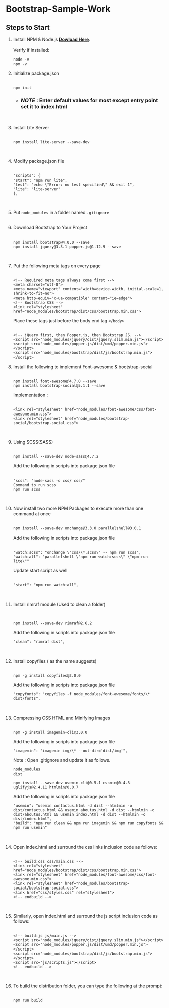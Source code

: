 # Bootstrap-Sample-Work

## Steps to Start

1.  Install NPM & Node.js<b> [Dowload Here](https://nodejs.org)</b>.<br><br>
    Verify if installed:
    ```
    node -v
    npm -v
    ```
2.  Initialize package.json<br><br>
    ```
    npm init
    ```
    - ### _NOTE_ : Enter default values for most except entry point set it to index.html
    <br>
3.  Install Lite Server<br><br>
    ```
    npm install lite-server --save-dev
    ```
    <br>
4.  Modify package.json file<br><br>

    ```
    "scripts": {
    "start": "npm run lite",
    "test": "echo \"Error: no test specified\" && exit 1",
    "lite": "lite-server"
    },
    ```

    <br>

5.  Put `node_modules` in a folder named `.gitignore`
    <br><br>
6.  Download Bootstrap to Your Project<br><br>

    ```
    npm install bootstrap@4.0.0 --save
    npm install jquery@3.3.1 popper.js@1.12.9 --save
    ```

    <br>

7.  Put the following meta tags on every page<br><br>

    ```
    <!-- Required meta tags always come first -->
    <meta charset="utf-8">
    <meta name="viewport" content="width=device-width, initial-scale=1, shrink-to-fit=no">
    <meta http-equiv="x-ua-compatible" content="ie=edge">
    <!-- Bootstrap CSS -->
    <link rel="stylesheet" href="node_modules/bootstrap/dist/css/bootstrap.min.css">
    ```

    Place these tags just before the body end tag `</body>`<br><br>

    ```
    <!-- jQuery first, then Popper.js, then Bootstrap JS. -->
    <script src="node_modules/jquery/dist/jquery.slim.min.js"></script>
    <script src="node_modules/popper.js/dist/umd/popper.min.js"></script>
    <script src="node_modules/bootstrap/dist/js/bootstrap.min.js"></script>
    ```

8.  Install the following to implement Font-awesome & bootstrap-social<br><br>
    ```
    npm install font-awesome@4.7.0 --save
    npm install bootstrap-social@5.1.1 --save
    ```
    Implementation :<br><br>
    ```
    <link rel="stylesheet" href="node_modules/font-awesome/css/font-awesome.min.css">
    <link rel="stylesheet" href="node_modules/bootstrap-social/bootstrap-social.css">
    ```
    <br>
9.  Using SCSS(SASS)<br><br>
    ```
    npm install --save-dev node-sass@4.7.2
    ```
    Add the following in scripts into package.json file<br><br>
    ```
    "scss": "node-sass -o css/ css/"
    Command to run scss
    npm run scss
    ```
    <br>
10. Now install two more NPM Packages to execute more than one command at once<br><br>
    ```
    npm install --save-dev onchange@3.3.0 parallelshell@3.0.1
    ```
    Add the following in scripts into package.json file<br><br>
    ```
    "watch:scss": "onchange \"css/\*.scss\" -- npm run scss",
    "watch:all": "parallelshell \"npm run watch:scss\" \"npm run lite\""
    ```
    Update start script as well<br><br>
    ```
    "start": "npm run watch:all",
    ```
    <br>
11. Install rimraf module (Used to clean a folder)<br><br>

    ```

    npm install --save-dev rimraf@2.6.2
    ```

    Add the following in scripts into package.json file<br>

    ```
    "clean": "rimraf dist",
    ```

    <br>

12. Install copyfiles ( as the name suggests)<br><br>
    ```
    npm -g install copyfiles@2.0.0
    ```
    Add the following in scripts into package.json file<br>
    ```
    "copyfonts": "copyfiles -f node_modules/font-awesome/fonts/\* dist/fonts",
    ```
    <br>
13. Compressing CSS HTML and Minifying Images<br><br>

    ```
    npm -g install imagemin-cli@3.0.0
    ```

    Add the following in scripts into package.json file<br>

    ```
    "imagemin": "imagemin img/\* --out-dir='dist/img'",
    ```

    Note : Open .gitignore and update it as follows.<br>

    ```
    node_modules
    dist
    ```

    ```
    npm install --save-dev usemin-cli@0.5.1 cssmin@0.4.3
    uglifyjs@2.4.11 htmlmin@0.0.7
    ```

    Add the following in scripts into package.json file

    ```
    "usemin": "usemin contactus.html -d dist --htmlmin -o dist/contactus.html && usemin aboutus.html -d dist --htmlmin -o dist/aboutus.html && usemin index.html -d dist --htmlmin -o dist/index.html",
    "build": "npm run clean && npm run imagemin && npm run copyfonts && npm run usemin"
    ```

    <br>

14. Open index.html and surround the css links inclusion code as follows:<br><br>
    ```
    <!-- build:css css/main.css -->
    <link rel="stylesheet" href="node_modules/bootstrap/dist/css/bootstrap.min.css">
    <link rel="stylesheet" href="node_modules/font-awesome/css/font-awesome.min.css">
    <link rel="stylesheet" href="node_modules/bootstrap-social/bootstrap-social.css">
    <link href="css/styles.css" rel="stylesheet">
    <!-- endbuild -->
    ```
    <br>
15. Similarly, open index.html and surround the js script inclusion code as follows:<br><br>
    ```
    <!-- build:js js/main.js -->
    <script src="node_modules/jquery/dist/jquery.slim.min.js"></script>
    <script src="node_modules/popper.js/dist/umd/popper.min.js"></script>
    <script src="node_modules/bootstrap/dist/js/bootstrap.min.js"></script>
    <script src="js/scripts.js"></script>
    <!-- endbuild -->
    ```
    <br>
16. To build the distribution folder, you can type the following at the prompt:<br><br>
    ```
    npm run build
    ```
